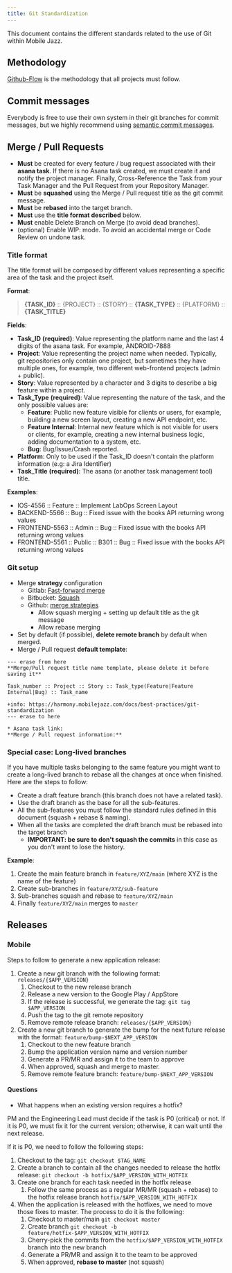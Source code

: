 ```yaml
---
title: Git Standardization
---
```

This document contains the different standards related to the use of Git within Mobile Jazz.

## Methodology
[Github-Flow](https://githubflow.github.io/) is the methodology that all projects must follow.

## Commit messages
Everybody is free to use their own system in their git branches for commit messages, but we highly recommend using [semantic commit messages](https://gist.github.com/joshbuchea/6f47e86d2510bce28f8e7f42ae84c716).

## Merge / Pull Requests
* **Must** be created for every feature / bug request associated with their **asana task**. If there is no Asana 
  task created, we must create it and notify the project manager. Finally, Cross-Reference the Task from your Task 
  Manager and the Pull Request from your Repository Manager.
* **Must** be **squashed** using the Merge / Pull request title as the git commit message.
* **Must** be **rebased** into the target branch.
* **Must** use the **title format described** below.
* **Must** enable Delete Branch on Merge (to avoid dead branches).
* (optional) Enable WIP: mode. To avoid an accidental merge or Code Review on undone task.

### Title format
The title format will be composed by different values representing a specific area of the task and the project itself.

**Format**: 
> **{TASK_ID}** :: {PROJECT} :: {STORY} :: **{TASK_TYPE}** :: {PLATFORM} :: **{TASK_TITLE}**

**Fields**:
* **Task_ID** **(required)**: Value representing the platform name and the last 4 digits of the asana task. For example, ANDROID-7888
* **Project**: Value representing the project name when needed. Typically, git repositories only contain one project, but sometimes they have multiple ones, for example, two different web-frontend projects (admin + public).
* **Story**: Value represented by a character and 3 digits to describe a big feature within a project.
* **Task_Type** **(required)**: Value representing the nature of the task, and the only possible values are:
  * **Feature**: Public new feature visible for clients or users, for example, building a new screen layout, creating a new API endpoint, etc. 
  * **Feature Internal**: Internal new feature which is not visible for users or clients, for example, creating a new internal business logic, adding documentation to a system, etc.  
  * **Bug**: Bug/Issue/Crash reported.
* **Platform**: Only to be used if the Task_ID doesn't contain the platform information (e.g: a Jira Identifier) 
* **Task_Title** **(required)**: The asana (or another task management tool) title.

**Examples**:
* IOS-4556 :: Feature :: Implement LabOps Screen Layout 
* BACKEND-5566 :: Bug :: Fixed issue with the books API returning wrong values
* FRONTEND-5563 :: Admin :: Bug :: Fixed issue with the books API returning wrong values
* FRONTEND-5561 :: Public :: B301 :: Bug :: Fixed issue with the books API returning wrong values

### Git setup

* Merge **strategy** configuration
  * Gitlab: [Fast-forward merge](https://docs.gitlab.com/ee/user/project/merge_requests/methods/index.html#fast-forward-merge)
  * Bitbucket: [Squash](https://confluence.atlassian.com/bitbucketserver/pull-request-merge-strategies-844499235.html)
  * Github: [merge strategies](https://docs.github.com/en/repositories/configuring-branches-and-merges-in-your-repository/configuring-pull-request-merges/about-merge-methods-on-github)
    * Allow squash merging + setting up default title as the git message
    * Allow rebase merging
* Set by default (if possible), **delete remote branch** by default when merged.
* Merge / Pull request **default template**:

```text
--- erase from here
**Merge/Pull request title name template, please delete it before saving it**

Task_number :: Project :: Story :: Task_type(Feature|Feature Internal|Bug) :: Task_name

+info: https://harmony.mobilejazz.com/docs/best-practices/git-standardization
--- erase to here

* Asana task link: 
**Merge / Pull request information:**

```

### Special case: Long-lived branches
If you have multiple tasks belonging to the same feature you might want to create a long-lived branch to rebase all the changes at once when finished. Here are the steps to follow:
* Create a draft feature branch (this branch does not have a related task).
* Use the draft branch as the base for all the sub-features.
* All the sub-features you must follow the standard rules defined in this document (squash + rebase & naming).
* When all the tasks are completed the draft branch must be rebased into the target branch 
  * **IMPORTANT: be sure to don't squash the commits** in this case as you don't want to lose the history.

**Example**:

1. Create the main feature branch in `feature/XYZ/main` (where XYZ is the name of the feature)
2. Create sub-branches in `feature/XYZ/sub-feature`
3. Sub-branches squash and rebase to `feature/XYZ/main`
4. Finally `feature/XYZ/main` merges to `master`

## Releases

### Mobile
Steps to follow to generate a new application release:
1. Create a new git branch with the following format: `releases/{$APP_VERSION}`
   1. Checkout to the new release branch
   2. Release a new version to the Google Play / AppStore
   3. If the release is successful, we generate the tag: `git tag $APP_VERSION`
   4. Push the tag to the git remote repository
   5. Remove remote release branch: `releases/{$APP_VERSION}`
2. Create a new git branch to generate the bump for the next future release with the format: `feature/bump-$NEXT_APP_VERSION`
   1. Checkout to the new feature branch
   2. Bump the application version name and version number
   3. Generate a PR/MR and assign it to the team to approve
   4. When approved, squash and merge to master.
   5. Remove remote feature branch: `feature/bump-$NEXT_APP_VERSION`

#### Questions

* What happens when an existing version requires a hotfix?

PM and the Engineering Lead must decide if the task is P0 (critical) or not. If it is P0, we must fix it for the current version; otherwise, it can wait until the next release.

If it is P0, we need to follow the following steps:
1. Checkout to the tag: `git checkout $TAG_NAME`
2. Create a branch to contain all the changes needed to release the hotfix release: `git checkout -b hotfix/$APP_VERSION_WITH_HOTFIX`
3. Create one branch for each task needed in the hotfix release 
   1. Follow the same process as a regular MR/MR (squash + rebase) to the hotfix release branch `hotfix/$APP_VERSION_WITH_HOTFIX`
4. When the application is released with the hotfixes, we need to move those fixes to master. The process to do it is the following:
   1. Checkout to master/main `git checkout master`
   2. Create branch `git checkout -b feature/hotfix-$APP_VERSION_WITH_HOTFIX` 
   3. Cherry-pick the commits from the `hotfix/$APP_VERSION_WITH_HOTFIX` branch into the new branch
   4. Generate a PR/MR and assign it to the team to be approved
   5. When approved, **rebase to master** (not squash)
